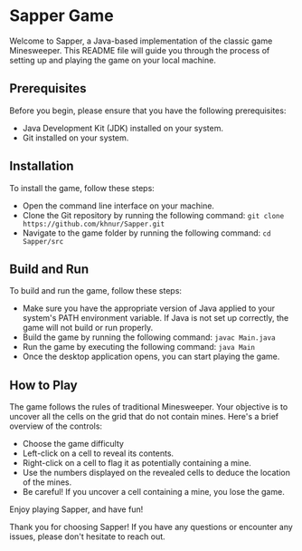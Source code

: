 # Sapper Game
Welcome to Sapper, a Java-based implementation of the classic game Minesweeper. This README file will guide you through the process of setting up and playing the game on your local machine.

## Prerequisites
Before you begin, please ensure that you have the following prerequisites:

* Java Development Kit (JDK) installed on your system.
* Git installed on your system.
## Installation
To install the game, follow these steps:

* Open the command line interface on your machine.
* Clone the Git repository by running the following command:
`git clone https://github.com/khnur/Sapper.git`
* Navigate to the game folder by running the following command:
`cd Sapper/src`
## Build and Run
To build and run the game, follow these steps:

* Make sure you have the appropriate version of Java applied to your system's PATH environment variable. If Java is not set up correctly, the game will not build or run properly.
* Build the game by running the following command:
`javac Main.java`
* Run the game by executing the following command:
`java Main`
* Once the desktop application opens, you can start playing the game.
## How to Play
The game follows the rules of traditional Minesweeper. Your objective is to uncover all the cells on the grid that do not contain mines. Here's a brief overview of the controls:

* Choose the game difficulty
* Left-click on a cell to reveal its contents.
* Right-click on a cell to flag it as potentially containing a mine.
* Use the numbers displayed on the revealed cells to deduce the location of the mines.
* Be careful! If you uncover a cell containing a mine, you lose the game.

Enjoy playing Sapper, and have fun!


Thank you for choosing Sapper! If you have any questions or encounter any issues, please don't hesitate to reach out.





